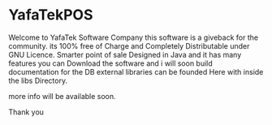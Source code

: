 # YafaTekPOS
Welcome to YafaTek Software Company
this software is a giveback for the community.
its 100% free of Charge and Completely Distributable under GNU Licence.
Smarter point of sale Designed in Java and it has many features 
you can Download the software and i will soon build  documentation for the DB 
external libraries can be founded Here with inside the libs Directory.


more info will be available soon.

Thank you
